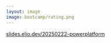 ```yaml
---
layout: image
image: bootcamp/rating.png
---
```


<div class="absolute top-[20px] text-black w-full py-2 text-center">
  <a href="https://slides.elio.dev/20250222-powerplatform">slides.elio.dev/20250222-powerplatform</a>
</div>